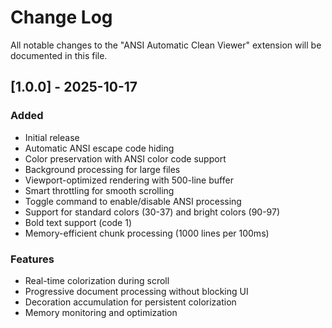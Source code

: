 # Change Log

All notable changes to the "ANSI Automatic Clean Viewer" extension will be documented in this file.

## [1.0.0] - 2025-10-17

### Added
- Initial release
- Automatic ANSI escape code hiding
- Color preservation with ANSI color code support
- Background processing for large files
- Viewport-optimized rendering with 500-line buffer
- Smart throttling for smooth scrolling
- Toggle command to enable/disable ANSI processing
- Support for standard colors (30-37) and bright colors (90-97)
- Bold text support (code 1)
- Memory-efficient chunk processing (1000 lines per 100ms)

### Features
- Real-time colorization during scroll
- Progressive document processing without blocking UI
- Decoration accumulation for persistent colorization
- Memory monitoring and optimization
